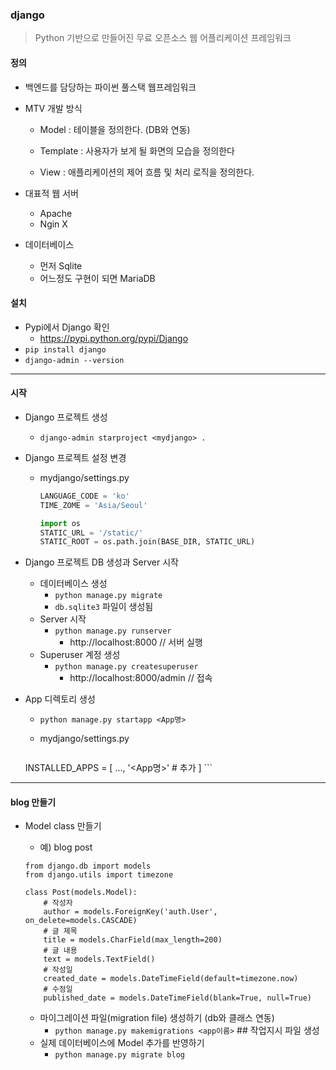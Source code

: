 ### django

> Python 기반으로 만들어진 무료 오픈소스 웹 어플리케이션 프레임워크



#### 정의

- 백엔드를 담당하는 파이썬 풀스택 웹프레임워크
- MTV 개발 방식
  - Model : 테이블을 정의한다. (DB와 연동)
  
  - Template : 사용자가 보게 될 화면의 모습을 정의한다
  
  - View : 애플리케이션의 제어 흐름 및 처리 로직을 정의한다.
  
- 대표적 웹 서버
  - Apache
  - Ngin X
- 데이터베이스
  - 먼저 Sqlite
  - 어느정도 구현이 되면 MariaDB
  
  



#### 설치

- Pypi에서 Django 확인
  - https://pypi.python.org/pypi/Django
- `pip install django`
- `django-admin --version`





---

#### 시작

- Django 프로젝트 생성
  - `django-admin starproject <mydjango> .`



- Django 프로젝트 설정 변경

  - mydjango/settings.py

    ```python
    LANGUAGE_CODE = 'ko'
    TIME_ZOME = 'Asia/Seoul'
    ```

    ```python
    import os
    STATIC_URL = '/static/'
    STATIC_ROOT = os.path.join(BASE_DIR, STATIC_URL)
    ```

    

- Django 프로젝트 DB 생성과 Server 시작
  - 데이터베이스 생성
    - `python manage.py migrate`
    - `db.sqlite3` 파일이 생성됨
  - Server 시작
    - `python manage.py runserver`
      - http://localhost:8000   // 서버 실행
  - Superuser 계정 생성
    - `python manage.py createsuperuser`
      - http://localhost:8000/admin // 접속

  


- App 디렉토리 생성


  - `python manage.py startapp <App명>`
  - mydjango/settings.py

      ```python
  INSTALLED_APPS = [
      ...,
      '<App명>'  # 추가
  ]
      ```



---



#### blog 만들기



- Model class 만들기

  - 예) blog post 

  ```
  from django.db import models
  from django.utils import timezone
  
  class Post(models.Model):
      # 작성자
      author = models.ForeignKey('auth.User', on_delete=models.CASCADE)
      # 글 제목
      title = models.CharField(max_length=200)
      # 글 내용
      text = models.TextField()
      # 작성일
      created_date = models.DateTimeField(default=timezone.now)
      # 수정일
      published_date = models.DateTimeField(blank=True, null=True)
  ```

  - 마이그레이션 파일(migration file) 생성하기  (db와 클래스 연동)
    - `python manage.py makemigrations <app이름>`   ## 작업지시 파일 생성
  - 실제 데이터베이스에 Model 추가를 반영하기
    - `python manage.py migrate blog`

